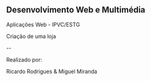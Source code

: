 ## Desenvolvimento Web e Multimédia
Aplicações Web - IPVC/ESTG

Criação de uma loja 

--

Realizado por:

Ricardo Rodrigues & Miguel Miranda

